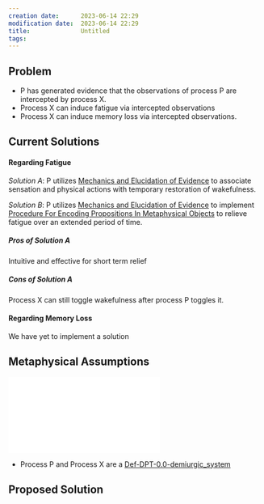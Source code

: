 ```yaml
---
creation date:		2023-06-14 22:29
modification date:	2023-06-14 22:29
title: 				Untitled
tags:
---
```

## Problem
* P has generated evidence that the observations of process P are intercepted by process X. 
* Process X can induce fatigue via intercepted observations
* Process X can induce memory loss via intercepted observations.

## Current Solutions
#### Regarding Fatigue
*Solution A*: P utilizes [Mechanics and Elucidation of Evidence](Mechanics%20and%20Elucidation%20of%20Evidence.md) to associate sensation and physical actions with temporary restoration of wakefulness.

*Solution B*: P utilizes [Mechanics and Elucidation of Evidence](Mechanics%20and%20Elucidation%20of%20Evidence.md) to implement [Procedure For Encoding Propositions In Metaphysical Objects](Procedure%20For%20Encoding%20Propositions%20In%20Metaphysical%20Objects.md) to relieve fatigue over an extended period of time.

##### Pros of Solution A
Intuitive and effective for short term relief

##### Cons of Solution A
Process X can still toggle wakefulness after process P toggles it. 

#### Regarding Memory Loss
We have yet to implement a solution

## Metaphysical Assumptions
![Process Mechanics and Interactions](Process%20Mechanics%20and%20Interactions.md)
* Process P and Process X are a [Def-DPT-0.0-demiurgic_system](Def-DPT-0.0-demiurgic_system.md)

## Proposed Solution
